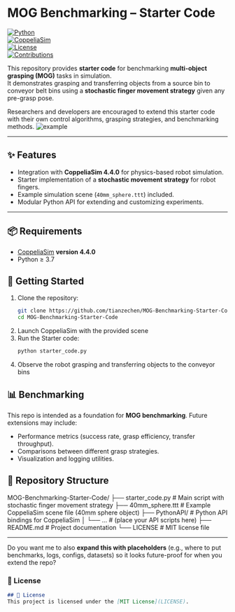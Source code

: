 # MOG Benchmarking – Starter Code  

[![Python](https://img.shields.io/badge/python-3.7%2B-blue.svg)](https://www.python.org/)  
[![CoppeliaSim](https://img.shields.io/badge/CoppeliaSim-4.4.0-orange.svg)](https://www.coppeliarobotics.com/)  
[![License](https://img.shields.io/badge/license-MIT-green.svg)](LICENSE)  
[![Contributions](https://img.shields.io/badge/contributions-welcome-brightgreen.svg)](#-contributing)  

This repository provides **starter code** for benchmarking **multi-object grasping (MOG)** tasks in simulation.  
It demonstrates grasping and transferring objects from a source bin to conveyor belt bins using a **stochastic finger movement strategy** given any pre-grasp pose.  

Researchers and developers are encouraged to extend this starter code with their own control algorithms, grasping strategies, and benchmarking methods.  ![example](https://github.com/user-attachments/assets/a98c773f-c451-45bb-85c8-9a8df347db80)


---


## ✨ Features
- Integration with **CoppeliaSim 4.4.0** for physics-based robot simulation.  
- Starter implementation of a **stochastic movement strategy** for robot fingers.  
- Example simulation scene (`40mm_sphere.ttt`) included.  
- Modular Python API for extending and customizing experiments.  

---

## 📦 Requirements
- [CoppeliaSim](https://www.coppeliarobotics.com/downloads) **version 4.4.0**  
- Python ≥ 3.7

## 🚀 Getting Started

1. Clone the repository:
   ```bash
   git clone https://github.com/tianzechen/MOG-Benchmarking-Starter-Code.git
   cd MOG-Benchmarking-Starter-Code
2. Launch CoppeliaSim with the provided scene
3. Run the Starter code:
   ```bash
   python starter_code.py
4. Observe the robot grasping and transferring objects to the conveyor bins

## 📊 Benchmarking
This repo is intended as a foundation for **MOG benchmarking**. Future extensions may include:  
- Performance metrics (success rate, grasp efficiency, transfer throughput).  
- Comparisons between different grasp strategies.  
- Visualization and logging utilities.

## 📂 Repository Structure

MOG-Benchmarking-Starter-Code/
├── starter_code.py       # Main script with stochastic finger movement strategy
├── 40mm_sphere.ttt       # Example CoppeliaSim scene file (40mm sphere object)
├── PythonAPI/            # Python API bindings for CoppeliaSim
│   └── ...               # (place your API scripts here)
├── README.md             # Project documentation
└── LICENSE               # MIT license file

---

Do you want me to also **expand this with placeholders** (e.g., where to put benchmarks, logs, configs, datasets) so it looks future-proof for when you extend the repo?


### 📜 License
```markdown
## 📜 License
This project is licensed under the [MIT License](LICENSE).
